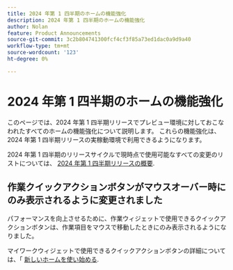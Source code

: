 ```yaml
---
title: 2024 年第 1 四半期のホームの機能強化
description: 2024 年第 1 四半期のホームの機能強化
author: Nolan
feature: Product Announcements
source-git-commit: 3c2b804741300fcf4cf3f85a73ed1dac0a9d9a40
workflow-type: tm+mt
source-wordcount: '123'
ht-degree: 0%

---
```


# 2024 年第 1 四半期のホームの機能強化

このページでは、2024 年第 1 四半期リリースでプレビュー環境に対しておこなわれたすべてのホームの機能強化について説明します。 これらの機能強化は、2024 年第 1 四半期リリースの実稼動環境で利用できるようになります。

2024 年第 1 四半期のリリースサイクルで現時点で使用可能なすべての変更のリストについては、 [2024 年第 1 四半期リリースの概要](/help/quicksilver/product-announcements/product-releases/24-q1-release-activity/24-q1-release-overview.md).

## 作業クイックアクションボタンがマウスオーバー時にのみ表示されるように変更されました

パフォーマンスを向上させるために、作業ウィジェットで使用できるクイックアクションボタンは、作業項目をマウスで移動したときにのみ表示されるようになりました。

マイワークウィジェットで使用できるクイックアクションボタンの詳細については、「 [新しいホームを使い始める](/help/quicksilver/workfront-basics/using-home/new-home/get-started-with-new-home.md).